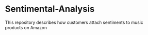 # Sentimental-Analysis
This repository describes how customers attach sentiments to music products on Amazon

